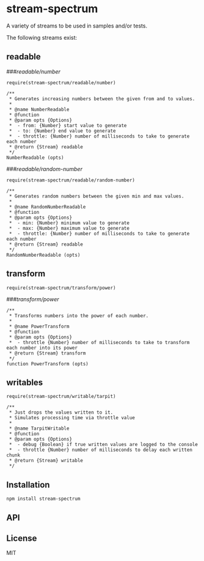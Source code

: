 # stream-spectrum

A variety of streams to be used in samples and/or tests.

The following streams exist:

## readable

###*readable/number*

`require(stream-spectrum/readable/number)`

```
/**
 * Generates increasing numbers between the given from and to values.
 * 
 * @name NumberReadable
 * @function
 * @param opts {Options}
 *  - from: {Number} start value to generate
 *  - to: {Number} end value to generate
 *  - throttle: {Number} number of milliseconds to take to generate each number  
 * @return {Stream} readable
 */
NumberReadable (opts)
 ```

###*readable/random-number*

`require(stream-spectrum/readable/random-number)`

```
/**
 * Generates random numbers between the given min and max values.
 * 
 * @name RandomNumberReadable
 * @function
 * @param opts {Options}
 *  - min: {Number} minimum value to generate
 *  - max: {Number} maximum value to generate
 *  - throttle: {Number} number of milliseconds to take to generate each number  
 * @return {Stream} readable
 */
RandomNumberReadable (opts)
```

## transform

`require(stream-spectrum/transform/power)`

###*transform/power*

```
/**
 * Transforms numbers into the power of each number.
 *
 * @name PowerTransform
 * @function
 * @param opts {Options}
 *  - throttle {Number} number of milliseconds to take to transform each number into its power  
 * @return {Stream} transform
 */
function PowerTransform (opts)
```

## writables

`require(stream-spectrum/writable/tarpit)`

```
/**
 * Just drops the values written to it.
 * Simulates processing time via throttle value
 *
 * @name TarpitWritable
 * @function
 * @param opts {Options} 
 *  - debug {Boolean} if true written values are logged to the console
 *  - throttle {Number} number of milliseconds to delay each written chunk
 * @return {Stream} writable
 */
```

## Installation

    npm install stream-spectrum

## API


## License

MIT
